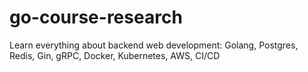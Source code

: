 # go-course-research
Learn everything about backend web development: Golang, Postgres, Redis, Gin, gRPC, Docker, Kubernetes, AWS, CI/CD
